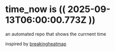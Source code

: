 # time_now is (( 2025-09-13T06:00:00.773Z ))

an automated repo that shows the currnent time

inspired by [breakingheatmap](https://github.com/breakingheatmap/breakingheatmap)
